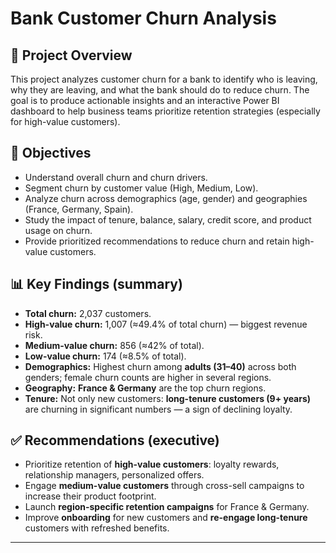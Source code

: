 # Bank Customer Churn Analysis

## 🚀 Project Overview
This project analyzes customer churn for a bank to identify who is leaving, why they are leaving, and what the bank should do to reduce churn. The goal is to produce actionable insights and an interactive Power BI dashboard to help business teams prioritize retention strategies (especially for high-value customers).

## 🎯 Objectives
- Understand overall churn and churn drivers.
- Segment churn by customer value (High, Medium, Low).
- Analyze churn across demographics (age, gender) and geographies (France, Germany, Spain).
- Study the impact of tenure, balance, salary, credit score, and product usage on churn.
- Provide prioritized recommendations to reduce churn and retain high-value customers.


## 📊 Key Findings (summary)
- **Total churn:** 2,037 customers.  
- **High-value churn:** 1,007 (≈49.4% of total churn) — biggest revenue risk.  
- **Medium-value churn:** 856 (≈42% of total).  
- **Low-value churn:** 174 (≈8.5% of total).  
- **Demographics:** Highest churn among **adults (31–40)** across both genders; female churn counts are higher in several regions.  
- **Geography:** **France & Germany** are the top churn regions.  
- **Tenure:** Not only new customers: **long-tenure customers (9+ years)** are churning in significant numbers — a sign of declining loyalty.


## ✅ Recommendations (executive)
- Prioritize retention of **high-value customers**: loyalty rewards, relationship managers, personalized offers.  
- Engage **medium-value customers** through cross-sell campaigns to increase their product footprint.  
- Launch **region-specific retention campaigns** for France & Germany.  
- Improve **onboarding** for new customers and **re-engage long-tenure** customers with refreshed benefits.

---






